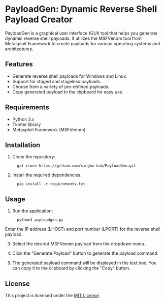 # PayloadGen: Dynamic Reverse Shell Payload Creator

PayloadGen is a graphical user interface (GUI) tool that helps you generate dynamic reverse shell payloads. It utilizes the MSFVenom tool from Metasploit Framework to create payloads for various operating systems and architectures.

## Features

- Generate reverse shell payloads for Windows and Linux.
- Support for staged and stageless payloads.
- Choose from a variety of pre-defined payloads.
- Copy generated payload to the clipboard for easy use.

## Requirements

- Python 3.x
- Tkinter library
- Metasploit Framework (MSFVenom)

## Installation

1. Clone the repository:

         git clone https://github.com/singhx-hub/PayloadGen.git

2. Install the required dependencies:

         pip install -r requirements.txt

## Usage

1. Run the application:

         python3 payloadgen.py

 Enter the IP address (LHOST) and port number (LPORT) for the reverse shell payload.

3. Select the desired MSFVenom payload from the dropdown menu.

4. Click the "Generate Payload" button to generate the payload command.

5. The generated payload command will be displayed in the text box. You can copy it to the clipboard by clicking the "Copy" button.

## License

This project is licensed under the [MIT License](LICENSE).
